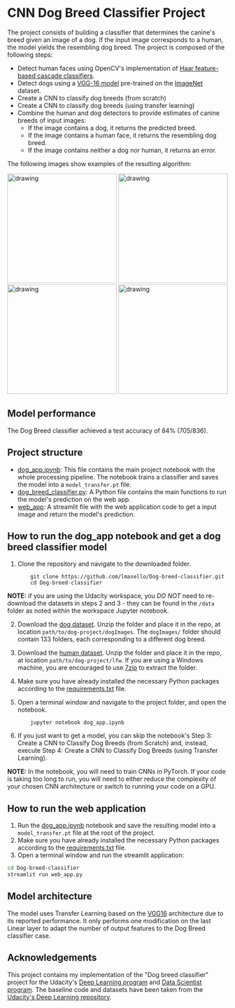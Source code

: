 # CNN Dog Breed Classifier Project
[//]: # (Image References)

[image1]: ./images/sample_dog_output.png "Sample Output"
[image2]: ./images/vgg16_model.png "VGG-16 Model Layers"
[image3]: ./images/vgg16_model_draw.png "VGG16 Model Figure"
[german-shepherd]: /images/german-shepherd.png
[bullmastiff]: /images/bullmastiff.png
[human-dog]: /images/human-dog.png
[mongrel]: /images/mongrel.png

The project consists of building a classifier that determines the canine's breed given an image of a dog. If the input image corresponds to a human, the model yields the resembling dog breed. The project is composed of the following steps:
* Detect human faces using OpenCV's implementation of [Haar feature-based cascade classifiers](https://docs.opencv.org/master/db/d28/tutorial_cascade_classifier.html). 
* Detect dogs using a [VGG-16 model](https://pytorch.org/vision/stable/models.html#id2) pre-trained on the [ImageNet](https://image-net.org/) dataset.
* Create a CNN to classify dog breeds (from scratch)
* Create a CNN to classify dog breeds (using transfer learning)
* Combine the human and dog detectors to provide estimates of canine breeds of input images:
  * If the image contains a dog, it returns the predicted breed.
  * If the image contains a human face, it returns the resembling dog breed.
  * If the image contains neither a dog nor human, it returns an error.

The following images show examples of the resulting algorithm:

<img src="images/german-shepherd.png" alt="drawing" height="250"/> <img src="images/bullmastiff.png" alt="drawing" height="250"/>
<img src="images/human-dog.png" alt="drawing" height="250"/> <img src="images/mongrel.png" alt="drawing" height="250"/>


## Model performance
The Dog Breed classifier achieved a test accuracy of 84% (705/836).


## Project structure
- [dog_app.ipynb](./dog_app.ipynb): This file contains the main project notebook with the whole processing pipeline. The notebook trains a classifier and saves the model into a `model_transfer.pt` file.
- [dog_breed_classifier.py](./dog_breed_classifier.py): A Python file contains the main functions to run the model's prediction on the web app.
- [web_app](./web_app.py): A streamlit file with the web application code to get a input image and return the model's prediction.


## How to run the dog_app notebook and get a dog breed classifier model
1. Clone the repository and navigate to the downloaded folder.

	```
		git clone https://github.com/lmasello/Dog-breed-classifier.git
		cd Dog-breed-classifier
	```

__NOTE:__ if you are using the Udacity workspace, you *DO NOT* need to re-download the datasets in steps 2 and 3 - they can be found in the `/data` folder as noted within the workspace Jupyter notebook.

2. Download the [dog dataset](https://s3-us-west-1.amazonaws.com/udacity-aind/dog-project/dogImages.zip).  Unzip the folder and place it in the repo, at location `path/to/dog-project/dogImages`.  The `dogImages/` folder should contain 133 folders, each corresponding to a different dog breed.
3. Download the [human dataset](http://vis-www.cs.umass.edu/lfw/lfw.tgz).  Unzip the folder and place it in the repo, at location `path/to/dog-project/lfw`.  If you are using a Windows machine, you are encouraged to use [7zip](http://www.7-zip.org/) to extract the folder.
4. Make sure you have already installed the necessary Python packages according to the [requirements.txt](./requirements.txt) file.
5. Open a terminal window and navigate to the project folder, and open the notebook.

	```
		jupyter notebook dog_app.ipynb
	```
6. If you just want to get a model, you can skip the notebook's Step 3: Create a CNN to Classify Dog Breeds (from Scratch) and, instead, execute Step 4: Create a CNN to Classify Dog Breeds (using Transfer Learning).

__NOTE:__ In the notebook, you will need to train CNNs in PyTorch. If your code is taking too long to run, you will need to either reduce the complexity of your chosen CNN architecture or switch to running your code on a GPU. 

## How to run the web application
1. Run the [dog_app.ipynb](./dog_app.ipynb) notebook and save the resulting model into a `model_transfer.pt` file at the root of the project.
2. Make sure you have already installed the necessary Python packages according to the [requirements.txt](./requirements.txt) file.
3. Open a terminal window and run the streamlit application: 
```bash
cd Dog-breed-classifier
streamlit run web_app.py
```

## Model architecture
The model uses Transfer Learning based on the [VGG16](https://pytorch.org/vision/stable/models/vgg.html) architecture due to its reported performance. It only performs one modification on the last Linear layer to adapt the number of output features to the Dog Breed classifier case.

## Acknowledgements
This project contains my implementation of the "Dog breed classifier" project for the Udacity's [Deep Learning program](https://www.udacity.com/course/deep-learning-nanodegree--nd101) and [Data Scientist program](https://www.udacity.com/course/data-scientist-nanodegree--nd025). The baseline code and datasets have been taken from the [Udacity's Deep Learning repository](https://github.com/udacity/deep-learning-v2-pytorch).